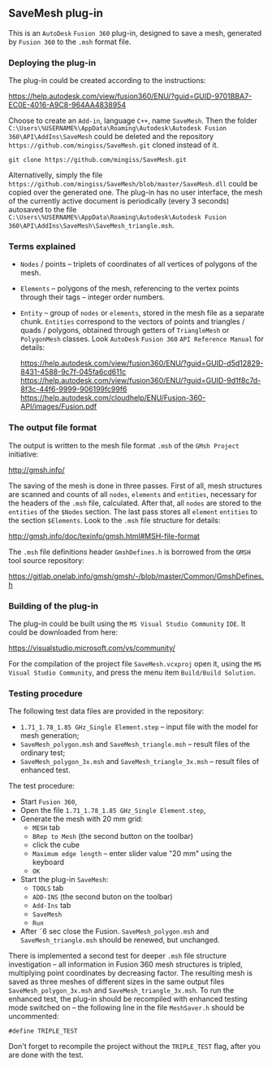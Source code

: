 ## SaveMesh plug-in

This is an `AutoDesk` `Fusion 360` plug-in, designed to save a mesh, generated by `Fusion 360` to the `.msh` format file.

### Deploying the plug-in

The plug-in could be created according to the instructions:

https://help.autodesk.com/view/fusion360/ENU/?guid=GUID-9701BBA7-EC0E-4016-A9C8-964AA4838954

Choose to create an `Add-in`, language `C++`, name `SaveMesh`.
Then the folder `C:\Users\%USERNAME%\AppData\Roaming\Autodesk\Autodesk Fusion 360\API\AddIns\SaveMesh`
could be deleted and the repository `https://github.com/mingiss/SaveMesh.git` cloned instead of it.

    git clone https://github.com/mingiss/SaveMesh.git

Alternativelly, simply the file `https://github.com/mingiss/SaveMesh/blob/master/SaveMesh.dll` could be copied over the generated one.
The plug-in has no user interface, the mesh of the currently active document is periodically (every 3 seconds) autosaved to the file
`C:\Users\%USERNAME%\AppData\Roaming\Autodesk\Autodesk Fusion 360\API\AddIns\SaveMesh\SaveMesh_triangle.msh`.


### Terms explained

- `Nodes` / points &ndash; triplets of coordinates of all vertices of polygons of the mesh.

- `Elements` &ndash; polygons of the mesh, referencing to the vertex points through their tags &ndash; integer order numbers.

- `Entity` &ndash; group of `nodes` or `elements`, stored in the mesh file as a separate chunk.
  `Entities` correspond to the vectors of points and triangles / quads / polygons, obtained through getters of `TriangleMesh` or `PolygonMesh` classes.
  Look `AutoDesk` `Fusion 360` `API Reference Manual` for details:

  https://help.autodesk.com/view/fusion360/ENU/?guid=GUID-d5d12829-8431-4588-9c7f-045fa6cd611c
  https://help.autodesk.com/view/fusion360/ENU/?guid=GUID-9d1f8c7d-8f3c-44f6-9999-906199fc99f6
  https://help.autodesk.com/cloudhelp/ENU/Fusion-360-API/images/Fusion.pdf


### The output file format

The output is written to the mesh file format `.msh` of the `GMsh Project` initiative:

http://gmsh.info/

The saving of the mesh is done in three passes.
First of all, mesh structures are scanned and counts of all `nodes`, `elements` and `entities`, necessary for the headers of the `.msh` file, calculated.
After that, all `nodes` are stored to the `entities` of the `$Nodes` section.
The last pass stores all `element` `entities` to the section `$Elements`.
Look to the `.msh` file structure for details:

http://gmsh.info/doc/texinfo/gmsh.html#MSH-file-format

The `.msh` file definitions header `GmshDefines.h` is borrowed from the `GMSH` tool source repository:

https://gitlab.onelab.info/gmsh/gmsh/-/blob/master/Common/GmshDefines.h


### Building of the plug-in

The plug-in could be built using the `MS Visual Studio Community` `IDE`.
It could be downloaded from here:

https://visualstudio.microsoft.com/vs/community/

For the compilation of the project file `SaveMesh.vcxproj` open it, using the `MS Visual Studio Community`,
and press the menu item `Build/Build Solution`.


### Testing procedure

The following test data files are provided in the repository:

- `1.71_1.78_1.85 GHz_Single Element.step` &ndash; input file with the model for mesh generation;
- `SaveMesh_polygon.msh` and `SaveMesh_triangle.msh` &ndash; result files of the ordinary test;
- `SaveMesh_polygon_3x.msh` and `SaveMesh_triangle_3x.msh` &ndash; result files of enhanced test.

The test procedure:

- Start `Fusion 360`,
- Open the file `1.71_1.78_1.85 GHz_Single Element.step`,
- Generate the mesh with 20 mm grid:
    - `MESH` tab
    - `BRep to Mesh` (the second button on the toolbar)
    - click the cube
    - `Maximum edge length` &ndash; enter slider value "20 mm" using the keyboard
    - `OK`
- Start the plug-in `SaveMesh`:
    - `TOOLS` tab
    - `ADD-INS` (the second buton on the toolbar)
    - `Add-Ins` tab
    - `SaveMesh`
    - `Run`
- After &tilde;6 sec close the Fusion.
    `SaveMesh_polygon.msh` and `SaveMesh_triangle.msh` should be renewed, but unchanged.

There is implemented a second test for deeper `.msh` file structure investigation &ndash;
all information in Fusion 360 mesh structures is tripled, multiplying point coordinates by decreasing factor.
The resulting mesh is saved as three meshes of different sizes in the same output files
`SaveMesh_polygon_3x.msh` and `SaveMesh_triangle_3x.msh`.
To run the enhanced test, the plug-in should be recompiled with enhanced testing mode switched on &ndash;
the following line in the file `MeshSaver.h` should be uncommented:

    #define TRIPLE_TEST

Don't forget to recompile the project without the `TRIPLE_TEST` flag, after you are done with the test.

